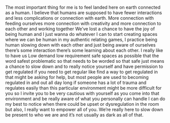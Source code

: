 The most important thing for me is to feel landed here on earth connected as a human. I believe that humans are supposed to have fewer interactions and less complications or connection with earth. More connection with feeding ourselves more connection with creativity and more connection to each other and working together We’ve lost a chance to have the joy of being human and I just wanna do whatever I can to start creating spaces where we can be human in my authentic relating games, I practice being human slowing down with each other and just being aware of ourselves there’s some interaction there’s some learning about each other. I really like to have us Low demand low requirement safe spaces as possible that the word safest problematic so that needs to be worded so that safe just means a chance to slow down and to really notice yourself and have permission to get regulated if you need to get regular like find a way to get regulated in that might be asking for help, but most people are used to becoming regulated in and out all day long if someone has a lot of trauma and regulates easily than this particular environment might be more difficult for you so I invite you to be very cautious with yourself as you come into that environment and be really aware of what you personally can handle I can do my best to notice when there could be upset or dysregulation in the room but also, I really want to empower all of you. We’re really here to slow down be present to who we are and it’s not usually as dark as all of that.